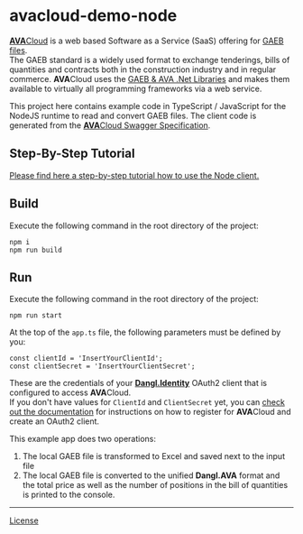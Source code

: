 # avacloud-demo-node

[**AVA**Cloud](https://www.dangl-it.com/products/avacloud-gaeb-saas/) is a web based Software as a Service (SaaS) offering for [GAEB files](https://www.dangl-it.com/articles/what-is-gaeb/).  
The GAEB standard is a widely used format to exchange tenderings, bills of quantities and contracts both in the construction industry and in regular commerce. **AVA**Cloud uses the [GAEB & AVA .Net Libraries](https://www.dangl-it.com/products/gaeb-ava-net-library/) and makes them available to virtually all programming frameworks via a web service.

This project here contains example code in TypeScript / JavaScript for the NodeJS runtime to read and convert GAEB files. The client code is generated from the [**AVA**Cloud Swagger Specification](https://avacloud-api.dangl-it.com/swagger-internal).

## Step-By-Step Tutorial

[Please find here a step-by-step tutorial how to use the Node client.](https://www.dangl-it.com/articles/create-edit-and-convert-gaeb-files-in-node-with-javascript-and-the-avacloud-api/)

## Build

Execute the following command in the root directory of the project:

    npm i
    npm run build

## Run

Execute the following command in the root directory of the project:

    npm run start

At the top of the `app.ts` file, the following parameters must be defined by you:

    const clientId = 'InsertYourClientId';
    const clientSecret = 'InsertYourClientSecret';

These are the credentials of your [**Dangl.Identity**](https://identity.dangl-it.com) OAuth2 client that is configured to access **AVA**Cloud.  
If you don't have values for `ClientId` and `ClientSecret` yet, you can [check out the documentation](https://docs.dangl-it.com/Projects/AVACloud/latest/howto/registration/developer_signup.html) for instructions on how to register for **AVA**Cloud and create an OAuth2 client.

This example app does two operations:

1. The local GAEB file is transformed to Excel and saved next to the input file
2. The local GAEB file is converted to the unified **Dangl.AVA** format and the total price as well as the number of positions in the bill of quantities is printed to the console.

---
[License](./LICENSE.md)
